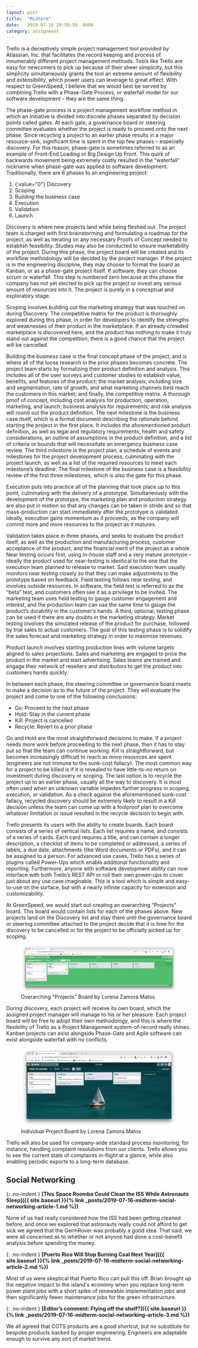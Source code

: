 ```yaml
---
layout: post
title:  "Midterm"
date:   2019-07-16 20:59:59 -0400
category: assignment
---
```


Trello is a deceptively simple project management tool provided by Atlassian, Inc. that facilitates the record keeping and process of innumerably different project management methods.  Tools like Trello are easy for newcomers to pick up because of their sheer simplicity, but this simplicity simultaneously grants the tool an extreme amount of flexibility and extensibility, which power users can leverage to great effect.  With respect to GreenSpeed, I believe that we would best be served by combining Trello with a Phase-Gate Process, or waterfall model for our software development – they are the same thing.

The phase-gate process is a project management workflow method in which an initiative is divided into discrete phases separated by decision points called gates.  At each gate, a governance board or steering committee evaluates whether the project is ready to proceed onto the next phase.  Since recycling a project to an earlier phase results in a major resource-sink, significant time is spent in the top few phases – especially discovery.  For this reason, phase-gate is sometimes referred to as an example of Front-End Loading or Big Design Up Front.  This quirk of backwards movement being extremely costly resulted in the “waterfall” nickname when phase-gate was applied to software development.  Traditionally, there are 6 phases to an engineering project:

1. {:value="0"} Discovery
2. Scoping
3. Building the business case
4. Execution
5. Validation
6. Launch

Discovery is where new projects land while being fleshed out.  The project team is charged with first brainstorming and formulating a roadmap for the project, as well as iterating on any necessary Proofs of Concept needed to establish feasibility.  Studies may also be conducted to ensure marketability of the project.  During this phase, the project board will be created and its workflow methodology will be decided by the project manager.  If the project is in the engineering discipline, they may choose to format the board as Kanban, or as a phase-gate project itself.  If software, they can choose scrum or waterfall.  This step is numbered zero because at this phase the company has not yet elected to pick up the project or invest any serious amount of resources into it.  The project is purely in a conceptual and exploratory stage.

Scoping involves building out the marketing strategy that was touched on during Discovery.  The competitive matrix for the product is thoroughly explored during this phase, in order for developers to identify the strengths and weaknesses of their product in the marketplace.  If an already crowded marketplace is discovered here, and the product has nothing to make it truly stand out against the competition, there is a good chance that the project will be cancelled.

Building the business case is the final concept phase of the project, and is where all of the loose research in the prior phases becomes concrete.  The project team starts by formalizing their product definition and analysis.  This includes all of the user surveys and customer studies to establish value, benefits, and features of the product; the market analysis, including size and segmentation, rate of growth, and what marketing channels best reach the customers in this market; and finally, the competitive matrix.  A thorough proof of concept, including cost analysis for production, operation, marketing, and launch; business analysis for requirements; and risk analysis will round out the product definition.  The next milestone is the business case itself, which is a formal document describing the rationale behind starting the project in the first place.  It includes the aforementioned product definition, as well as legal and regulatory requirements, health and safety considerations, an outline of assumptions in the product definition, and a list of criteria or bounds that will necessitate an emergency business case review.  The third milestone is the project plan, a schedule of events and milestones for the project development process, culminating with the project launch, as well as a list of the required resources to meet each milestone’s deadline.  The final milestone of the business case is a feasibility review of the first three milestones, which is also the gate for this phase.

Execution puts into practice all of the planning that took place up to this point, culminating with the delivery of a prototype.  Simultaneously with the development of the prototype, the marketing plan and production strategy are also put in motion so that any changes can be taken in stride and so that mass-production can start immediately after the prototype is validated.  Ideally, execution gains momentum as it proceeds, as the company will commit more and more resources to the project as it matures.

Validation takes place in three phases, and seeks to evaluate the product itself, as well as the production and manufacturing process, customer acceptance of the product, and the financial merit of the project as a whole.  Near testing occurs first, using in-house staff and a very mature prototype – ideally the product used for near-testing is identical to the one that the execution team planned to release to market.  Said execution team usually monitors near testing closely so that they can make adjustments to the prototype based on feedback.  Field testing follows near testing, and involves outside resources.  In software, the field test is referred to as the “beta” test, and customers often see it as a privilege to be invited.  The marketing team uses field testing to gauge customer engagement and interest, and the production team can use the same time to gauge the product’s durability in the customer’s hands.  A third, optional, testing phase can be used if there are any doubts in the marketing strategy.  Market testing involves the simulated release of the product for purchase, followed by trial sales to actual customers.  The goal of this testing phase is to solidify the sales forecast and marketing strategy in order to maximize revenues.

Product launch involves starting production lines with volume targets aligned to sales projections.  Sales and marketing are engaged to price the product in the market and start advertising.  Sales teams are trained and engage their network of resellers and distributors to get the product into customers hands quickly.

In between each phase, the steering committee or governance board meets to make a decision as to the future of the project.  They will evaluate the project and come to one of the following conclusions:

- Go: Proceed to the next phase
- Hold: Stay in the current phase
- Kill: Project is cancelled
- Recycle: Revert to a prior phase

Go and Hold are the most straightforward decisions to make.  If a project needs more work before proceeding to the next phase, then it has to stay put so that the team can continue working.  Kill is straightforward, but becomes increasingly difficult to reach as more resources are spent (engineers are not immune to the sunk-cost fallacy).  The most common way for a project to be killed is if it is revealed to have little-to-no return on investment during discovery or scoping.  The last option is to recycle the project up to an earlier phase, usually all the way to discovery.  It is most often used when an unknown variable impedes further progress in scoping, execution, or validation.  As a check against the aforementioned sunk-cost fallacy, recycled discovery should be extremely likely to result in a Kill decision unless the team can come up with a foolproof plan to overcome whatever limitation or issue resulted in the recycle decision to begin with.

Trello presents its users with the ability to create boards.  Each board consists of a series of vertical lists.  Each list requires a name, and consists of a series of cards.  Each card requires a title, and can contain a longer description, a checklist of items to be completed or addressed, a series of labels, a due date, attachments (like Word documents or PDFs), and it can be assigned to a person.  For advanced use cases, Trello has a series of plugins called Power-Ups which enable additional functionality and reporting.  Furthermore, anyone with software development ability can now interface with both Trello’s REST API or roll their own power-ups to cover just about any use case imaginable.  This is a tool which is simple and easy-to-use on the surface, but with a nearly infinite capacity for extension and customizability.

At GreenSpeed, we would start out creating an overarching “Projects” board.  This board would contain lists for each of the phases above.  New projects land on the Discovery list and stay there until the governance board or steering committee attached to the project decide that it is time for the discovery to be cancelled or for the project to be officially picked up for scoping. 

<figure>
    <a href="/assets/projects_board_trello.png" target="_blank">
        <img src="/assets/projects_board_trello.png">
    </a>
    <figcaption>Overarching "Projects" Board by Lorena Zamora Matos</figcaption>
</figure>

During discovery, each project will receive its own board, which the assigned project manager will manage to his or her pleasure.  Each project board will be free to adopt their own methodology, and this is where the flexibility of Trello as a Project Management system-of-record really shines.  Kanban projects can exist alongside Phase-Gate and Agile software can exist alongside waterfall with no conflicts.

<figure>
    <a href="/assets/foo_board_trello.png" target="_blank">
        <img src="/assets/foo_board_trello.png">
    </a>
    <figcaption>Individual Project Board by Lorena Zamora Matos</figcaption>
</figure>

Trello will also be used for company-wide standard process monitoring; for instance, handling complaint resolutions from our clients.  Trello allows you to see the current state of complaints in-flight at a glance, while also enabling periodic exports to a long-term database.

## Social Networking

{: .no-indent }
**[This Space Roomba Could Clean the ISS While Astronauts Sleep]({{ site.baseurl }}{% link _posts/2019-07-16-midterm-social-networking-article-1.md %})**

None of us had really considered how the ISS had been getting cleaned before, and once we explored that astronauts really could not afford to get sick we agreed that the GermRover was probably a good idea.  That said, we were all concerned as to whether or not anyone had done a cost-benefit analysis before spending the money.

{: .no-indent }
**[Puerto Rico Will Stop Burning Coal Next Year]({{ site.baseurl }}{% link _posts/2019-07-16-midterm-social-networking-article-2.md %})**

Most of us were skeptical that Puerto Rico can pull this off.  Brian brought up the negative impact to the island's economy when you replace long-term power plant jobs with a short spike of renewable implementation jobs and then significantly fewer maintenance jobs for the green infrastructure.

{: .no-indent }
**[Editor’s comment: Flying off the shelf?]({{ site.baseurl }}{% link _posts/2019-07-16-midterm-social-networking-article-3.md %})**

We all agreed that COTS products are a good shortcut, but no substitute for bespoke products backed by proper engineering.  Engineers are adaptable enough to survive any sort of market trend.
